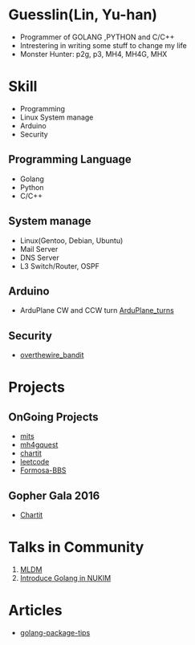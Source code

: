 Guesslin(Lin, Yu-han)
=====================

* Programmer of GOLANG ,PYTHON and C/C++
* Intrestering in writing some stuff to change my life
* Monster Hunter: p2g, p3, MH4, MH4G, MHX


Skill
=====

* Programming
* Linux System manage
* Arduino
* Security

Programming Language
--------------------

* Golang
* Python
* C/C++

System manage
-------------

* Linux(Gentoo, Debian, Ubuntu)
* Mail Server
* DNS Server
* L3 Switch/Router, OSPF

Arduino
-------

* ArduPlane CW and CCW turn [ArduPlane_turns][]

[ArduPlane_turns]: https://github.com/guesslin/ardupilot_turns

Security
--------

* [overthewire_bandit][]

[overthewire_bandit]: https://github.com/guesslin/overthewire_bandit


Projects
========

OnGoing Projects
----------------

* [mits][]
* [mh4gquest][]
* [chartit][mychartit]
* [leetcode][]
* [Formosa-BBS][]

[mits]: https://github.com/guesslin/mits/
[mh4gquest]: https://github.com/guesslin/mh4gquest/
[mychartit]: https://github.com/guesslin/chartit
[leetcode]: https://github.com/guesslin/leetcode
[Formosa-BBS]: https://github.com/guesslin/formosa

Gopher Gala 2016
----------------

* [Chartit][]

[Chartit]: https://github.com/gophergala2016/chartit


Talks in Community
==================

1. [MLDM][]
2. [Introduce Golang in NUKIM][IntroGo]

[MLDM]: http://go-talks.appspot.com/github.com/guesslin/talks/2015/mldm0720/mldm0720.slide#1
[IntroGo]: https://github.com/guesslin/talks


Articles
========

* [golang-package-tips][]

[golang-package-tips]: https://github.com/guesslin/package-tips
